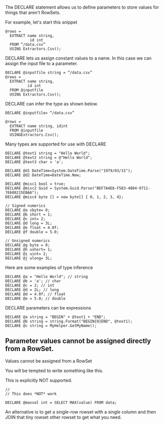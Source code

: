 The DECLARE statement allows us to define parameters to store values for things that aren't RowSets.

For example, let's start this snippet

```
@rows = 
  EXTRACT name string, 
           id int
  FROM “/data.csv”
  USING Extractors.Csv();
```

DECLARE lets us assign constant values to a name. In this case we can assign the input file to a parameter.

```
DECLARE @inputfile string = “/data.csv”
@rows = 
  EXTRACT name string, 
          id int
  FROM @inputfile
  USING Extractors.Csv();
```

DECLARE can infer the type as shown below.

```
DECLARE @inputfile= “/data.csv”

@rows =
  EXTRACT name string, idint
  FROM @inputfile
  USINGExtractors.Csv();
```

Many types are supported for use with DECLARE

```
DECLARE @text1 string = "Hello World";
DECLARE @text2 string = @"Hello World";
DECLARE @text3 char = 'a';

DECLARE @d1 DateTime=System.DateTime.Parse("1979/03/31");
DECLARE @d2 DateTime=DateTime.Now;

DECLARE @misc1 bool = true;
DECLARE @misc2 Guid = System.Guid.Parse("BEF7A4E8-F583-4804-9711-7E608215EBA6");
DECLARE @misc4 byte [] = new byte[] { 0, 1, 2, 3, 4};

// Signed numerics
DECLARE @a sbyte= 0;
DECLARE @b short = 1;
DECLARE @c int= 2;
DECLARE @d long = 3L;
DECLARE @e float = 4.0f;
DECLARE @f double = 5.0;

// Unsigned numerics
DECLARE @g byte = 0;
DECLARE @h ushort= 1;
DECLARE @i uint= 2;
DECLARE @j ulong= 3L;
```

Here are some examples of type inference

```
DECLARE @a = "Hello World"; // string
DECLARE @b = 'a'; // char
DECLARE @c = 2; // int
DECLARE @d = 2L; // long
DECLARE @d = 4.0f; // float
DECLARE @e = 5.0; // double
```

DECLARE parameters can be expressions

```
DECLARE @a string = "BEGIN" + @text1 + "END";
DECLARE @b string = string.Format("BEGIN{0}END", @text1);
DECLARE @c string = MyHelper.GetMyName();
```

## Parameter values cannot be assigned directly from a RowSet.

Values cannot be assigned from a RowSet

You will be tempted to write something like this.

This is explicitly NOT supported.

```
//
// This does *NOT* work

DECLARE @maxval int = SELECT MAX(value) FROM data;
```

An alternative is to get a single-row rowset with a single column and then JOIN that tiny rowset other rowset to get what you need.



